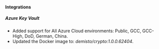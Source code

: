 
#### Integrations

##### Azure Key Vault

- Added support for All Azure Cloud environments: Public, GCC, GCC-High, DoD, German, China. 
- Updated the Docker image to: *demisto/crypto:1.0.0.62404*.
